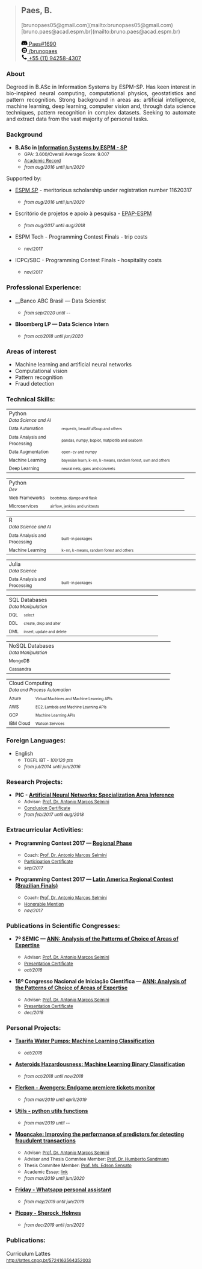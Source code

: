 > <h2>Paes, B.</h2>
> [brunopaes05@gmail.com](mailto:brunopaes05@gmail.com)<br/>
> [bruno.paes@acad.espm.br](mailto:bruno.paes@acad.espm.br)<br/>
>
> <a href=""><img src="/assets/img/discord.jpg" height="16px"/> Paes#1690</a><br/>
> <a href="http://linkedin.com/in/paesbh/" target="_blank"><img src="/assets/img/linkedin.png" height="16px"/> /brunopaes</a><br/>
> <a href=""><img src="/assets/img/phone.png" height="16px"/> +55 (11) 94258-4307</a><br/>

### About
<p style="text-align: justify">
    Degreed in B.ASc in Information Systems by ESPM-SP. Has keen interest in bio-inspired neural
    computing, computational physics, geostatistics and pattern recognition. Strong background in areas as:
    artificial intelligence, machine learning, deep learning, computer vision and, through data science
    techniques, pattern recognition in complex datasets. Seeking to automate and extract data from the vast
    majority of personal tasks.
</p>

### Background
- __B.ASc in [Information Systems by ESPM - SP](https://www.espm.br/graduacao/sao/sao-tech/)__
    - <small>GPA: 3.600/Overall Average Score: 9.007</small>
    - <small>[Academic Record](assets/files/1DQR476O.pdf)</small>
    - <small>_from aug/2016 until jun/2020_</small>

Supported by:
- [ESPM SP](https://www.espm.br/vestibular/bolsas-e-beneficios/) - meritorious scholarship under registration number 11620317
    - <small>_from aug/2016 until jun/2020_</small>

- Escritório de projetos e apoio à pesquisa - [EPAP-ESPM](https://pesquisa.espm.br/pesquisa-espm/escritorio-projetos-apoio-a-pesquisa/)
    - <small>_from aug/2017 until aug/2018_</small>
    
- ESPM Tech - Programming Contest Finals - trip costs
    - <small>nov/2017</small>

- ICPC/SBC - Programming Contest Finals - hospitality costs
    - <small>nov/2017</small>

### Professional Experience:
- __Banco ABC Brasil — Data Scientist
    - <small>_from sep/2020 until --_</small>

- __Bloomberg LP — Data Science Intern__
    - <small>_from oct/2018 until jun/2020_</small>

### Areas of interest
- Machine learning and artificial neural networks
- Computational vision
- Pattern recognition
- Fraud detection

### Technical Skills:
<table>
    <tr><td colspan="2">
      Python
      <br/><small><i>Data Science and AI</i></small>
    </td></tr>  
    <tr>
      <td><small>Data Automation</small></td>
      <td width="350"><small><small>requests, beautifulSoup and others</small></small></td>
    </tr>
    <tr>
      <td><small>Data Analysis and Processing</small></td>
      <td width="350"><small><small>pandas, numpy, bqplot, matplotlib and seaborn</small></small></td>
    </tr>
    <tr>
      <td><small>Data Augmentation</small></td>
      <td width="350"><small><small>open-cv and numpy</small></small></td>
    </tr>
    <tr>
      <td><small>Machine Learning</small></td>
      <td width="350"><small><small>bayesian learn, k-nn, k-means, random forest, svm and others</small></small></td>
    </tr>
    <tr>
      <td><small>Deep Learning</small></td>
      <td width="350"><small><small>neural nets, gans and convnets</small></small></td>
    </tr>
</table>
<table>
    <tr><td colspan="2">
      Python
      <br/><small><i>Dev</i></small>
    </td></tr>
    <tr>
      <td><small>Web Frameworks</small></td>
      <td width="350"><small><small>bootstrap, django and flask</small></small></td>
    </tr>
    <tr>
      <td><small>Microservices</small></td>
      <td width="350"><small><small>airflow, jenkins and unittests</small></small></td>
    </tr>
</table>
<table>
    <tr><td colspan="2">
      R
      <br/><small><i>Data Science and AI</i></small>
    </td></tr>  
    <tr>
      <td><small>Data Analysis and Processing</small></td>
      <td width="350"><small><small>built-in packages</small></small></td>
    </tr>
    <tr>
      <td><small>Machine Learning</small></td>
      <td width="350"><small><small>k-nn, k-means, random forest and others</small></small></td>
    </tr>
</table>
<table>
    <tr><td colspan="2">
      Julia
      <br/><small><i>Data Science</i></small>
    </td></tr>  
    <tr>
      <td><small>Data Analysis and Processing</small></td>
      <td width="350"><small><small>built-in packages</small></small></td>
    </tr>
</table>
<table>
    <tr><td colspan="2">
      SQL Databases
      <br/><small><i>Data Manipulation</i></small>
    </td></tr>  
    <tr>
      <td><small>DQL</small></td>
      <td width="350"><small><small>select</small></small></td>
    </tr>
    <tr>
      <td><small>DDL</small></td>
      <td width="350"><small><small>create, drop and alter</small></small></td>
    </tr>
    <tr>
      <td><small>DML</small></td>
      <td width="350"><small><small>insert, update and delete</small></small></td>
    </tr>
</table>
<table>
    <tr><td colspan="2">
      NoSQL Databases
      <br/><small><i>Data Manipulation</i></small>
    </td></tr>  
    <tr>
      <td><small>MongoDB</small></td>
      <td width="350"><small><small> </small></small></td>
    </tr>
    <tr>
      <td><small>Cassandra</small></td>
      <td width="350"><small><small> </small></small></td>
    </tr>
</table>
<table>
    <tr><td colspan="2">
      Cloud Computing
      <br/><small><i>Data and Process Automation</i></small>
    </td></tr>
    <tr>
      <td><small>Azure</small></td>
      <td width="350"><small><small>Virtual Machines and Machine Learning APIs</small></small></td>
    </tr>
    <tr>
      <td><small>AWS</small></td>
      <td width="350"><small><small>EC2, Lambda and Machine Learning APIs</small></small></td>
    </tr>
    <tr>
      <td><small>GCP</small></td>
      <td width="350"><small><small>Machine Learning APIs</small></small></td>
    </tr>
    <tr>
      <td><small>IBM Cloud</small></td>
      <td width="350"><small><small>Watson Services</small></small></td>
    </tr>
</table>

### Foreign Languages:
- English
    - <small>TOEFL iBT - _101/120 pts_</small> 
    - <small>_from jul/2014 until jun/2016_</small>

### Research Projects:
- __PIC - [Artificial Neural Networks: Specialization Area Inference](http://bibliotecas.espm.br:8080/pergamumweb/vinculos/00009f/00009f2d.pdf)__
    - <small>Advisor: [Prof. Dr. Antonio Marcos Selmini](https://www.linkedin.com/in/marcos-selmini-5768191a/) </small>
    - <small>[Conclusion Certificate](assets/files/pic.pdf) </small>
    - <small>_from feb/2017 until aug/2018_</small>

### Extracurricular Activities:
- __Programming Contest 2017 — [Regional Phase](http://maratona.ime.usp.br/hist/2017/prim-fase17/reports/detailedfinalscoreboard/#)__
    - <small>Coach: [Prof. Dr. Antonio Marcos Selmini](https://www.linkedin.com/in/marcos-selmini-5768191a/) </small>
    - <small>[Participation Certificate](assets/files/2017_CertificateTeamHonorable_SABFP_366114.pdf) </small>
    - <small>_sep/2017_</small>
    
- __Programming Contest 2017 — [Latin America Regional Contest (Brazilian Finals)](http://maratona.ime.usp.br/hist/2017/resultados/resultadoLatam.pdf)__
    - <small>Coach: [Prof. Dr. Antonio Marcos Selmini](https://www.linkedin.com/in/marcos-selmini-5768191a/) </small>
    - <small>[Honorable Mention](assets/files/2017_CertificateTeamHonorable_South_America_Brazil_400655.pdf) </small>
    - <small>_nov/2017_</small>

### Publications in Scientific Congresses:
- __7º SEMIC — [ANN: Analysis of the Patterns of Choice of Areas of Expertise](http://bibliotecas.espm.br:8080/pergamumweb/vinculos/0000aa/0000aa9d.pdf)__
    - <small>Advisor: [Prof. Dr. Antonio Marcos Selmini](https://www.linkedin.com/in/marcos-selmini-5768191a/) </small>
    - <small>[Presentation Certificate](assets/files/semic.pdf) </small>
    - <small>_oct/2018_</small>
    
- __18º Congresso Nacional de Iniciação Científica — [ANN: Analysis of the Patterns of Choice of Areas of Expertise](http://conic-semesp.org.br/anais/files/2018/trabalho-1000000246.pdf)__
    - <small>Advisor: [Prof. Dr. Antonio Marcos Selmini](https://www.linkedin.com/in/marcos-selmini-5768191a/) </small>
    - <small>[Presentation Certificate](assets/files/conic.pdf) </small>
    - <small>_dec/2018_</small>

### Personal Projects:
- __[Taarifa Water Pumps: Machine Learning Classification](https://github.com/Brunopaes/Taarifa)__
    - <small>_oct/2018_</small>

- __[Asteroids Hazardousness: Machine Learning Binary Classification](https://github.com/Brunopaes/Asteroids_Nasa)__
    - <small>_from oct/2018 until nov/2018_</small>

- __[Flerken - Avengers: Endgame premiere tickets monitor](https://github.com/Brunopaes/flerken)__
    - <small>_from mar/2019 until april/2019_</small>

- __[Utils - python utils functions](https://github.com/Brunopaes/utils)__
    - <small>_from mar/2019 until --_</small>

- __[Mooncake: Improving the performance of predictors for detecting fraudulent transactions](https://github.com/Brunopaes/mooncake)__
    - <small>Advisor: [Prof. Dr. Antonio Marcos Selmini](https://www.linkedin.com/in/marcos-selmini-5768191a/) </small>
    - <small>Advisor and Thesis Commitee Member: [Prof. Dr. Humberto Sandmann](https://www.linkedin.com/in/hsandmann/) </small>
    - <small>Thesis Commitee Member: [Prof. Ms. Edson Sensato](https://www.linkedin.com/in/edson-sensato/) </small>
    - <small>Academic Essay: [link](https://github.com/Brunopaes/mooncake/blob/master/docs/PGT/PGT%2006.18.pdf) </small>
    - <small>_from mar/2019 until jun/2020_</small>

- __[Friday - Whatsapp personal assistant](https://github.com/Brunopaes/friday)__
    - <small>_from may/2019 until jun/2019_</small>

- __[Picpay - Sherock_Holmes](https://github.com/Brunopaes/picpay-sherock_holmes)__
    - <small>_from dec/2019 until jan/2020_</small>

### Publications:
<p>Curriculum Lattes<br/>
<a href="http://lattes.cnpq.br/5724163564352003"><small>http://lattes.cnpq.br/5724163564352003</small></a></p>
